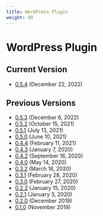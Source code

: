 ```yaml
---
title: WordPress Plugin
weight: 90
---
```


# WordPress Plugin

## Current Version

- [0.5.4](https://goodshufflecdn.s3.amazonaws.com/gspro-embed-wpp/gspro-wishlist-plugin-0.5.4.zip) (December 22, 2022)

## Previous Versions

- [0.5.3](https://goodshufflecdn.s3.amazonaws.com/gspro-embed-wpp/gspro-wishlist-plugin-0.5.3.zip) (December 6, 2022)
- [0.5.2](https://goodshufflecdn.s3.amazonaws.com/gspro-embed-wpp/gspro-wishlist-plugin-0.5.2.zip) (October 15, 2021)
- [0.5.1](https://goodshufflecdn.s3.amazonaws.com/gspro-embed-wpp/gspro-wishlist-plugin-0.5.1.zip) (July 13, 2021)
- [0.5.0](https://goodshufflecdn.s3.amazonaws.com/gspro-embed-wpp/gspro-wishlist-plugin-0.5.0.zip) (June 10, 2021)
- [0.4.4](https://goodshufflecdn.s3.amazonaws.com/gspro-embed-wpp/gspro-wishlist-plugin-0.4.4.zip) (February 11, 2021)
- [0.4.3](https://goodshufflecdn.s3.amazonaws.com/gspro-embed-wpp/gspro-wishlist-plugin-0.4.3.zip) (January 7, 2020)
- [0.4.2](https://goodshufflecdn.s3.amazonaws.com/gspro-embed-wpp/gspro-wishlist-plugin-0.4.2.zip) (September 16, 2020)
- [0.4.0](https://goodshufflecdn.s3.amazonaws.com/gspro-embed-wpp/gspro-wishlist-plugin-0.4.0.zip) (May 14, 2020)
- [0.3.2](https://goodshufflecdn.s3.amazonaws.com/gspro-embed-wpp/gspro-wishlist-plugin-0.3.2.zip) (March 16, 2020)
- [0.3.1](https://goodshufflecdn.s3.amazonaws.com/gspro-embed-wpp/gspro-wishlist-plugin-0.3.1.zip) (February 28, 2020)
- [0.3.0](https://goodshufflecdn.s3.amazonaws.com/gspro-embed-wpp/gspro-wishlist-plugin-0.3.0.zip) (February 27, 2020)
- [0.2.2](https://goodshufflecdn.s3.amazonaws.com/gspro-embed-wpp/gspro-embed-wpp-0.2.2.zip) (January 15, 2020)
- [0.2.1](https://goodshufflecdn.s3.amazonaws.com/gspro-embed-wpp/gspro-embed-wpp-0.2.1.zip) (January 3, 2020)
- [0.2.0](https://goodshufflecdn.s3.amazonaws.com/gspro-embed-wpp/gspro-embed-wpp-0.2.0.zip) (December 2019)
- [0.1.0](https://goodshufflecdn.s3.amazonaws.com/gspro-embed-wpp/gspro-embed-wpp-0.1.0.zip) (November 2019)

